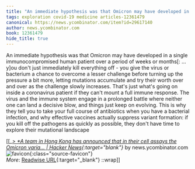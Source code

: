 ```yaml
---
title: "An immediate hypothesis was that Omicron may have developed in ..."
tags: exploration covid-19 medicine articles-12361479
canonical: https://news.ycombinator.com/item?id=29617140
author: news.ycombinator.com
book: 12361479
hide_title: true
---
```


An immediate hypothesis was that Omicron may have developed in a single immunocompromised human patient over a period of weeks or months[: ... y]ou don't just immediately kill everything off - you give the virus or bacterium a chance to overcome a lesser challenge before turning up the pressure a bit more, letting mutations accumulate and try their worth over and over as the challenge slowly increases. That's just what's going on inside a coronavirus patient if they can't mount a full immune response. The virus and the immune system engage in a prolonged battle where neither one can land a decisive blow, and things just keep on evolving. This is why they tell you to take your full course of antibiotics when you have a bacterial infection, and why effective vaccines actually suppress variant formation: if you kill off the pathogens as quickly as possible, they don't have time to explore their mutational landscape


[[<cite>_[> *A team in Hong Kong has announced that in their cell assays the Omicron varia... | Hacker News](https://news.ycombinator.com/item?id=29617140){:target="_blank"}_</cite> by news.ycombinator.com ![favicon](https://s2.googleusercontent.com/s2/favicons?domain=news.ycombinator.com){:class="source-favicon"}<br>
_More_: [Readwise URL](https://readwise.io/open/260248792){:target="_blank"}
::wrap]]